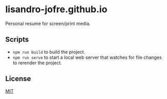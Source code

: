 # lisandro-jofre.github.io

Personal resume for screen/print media.

## Scripts

- ```npm run build``` to build the project.
- ```npm run serve``` to start a local web server that watches for file changes to rerender the project.

## License

[MIT](LICENSE)
